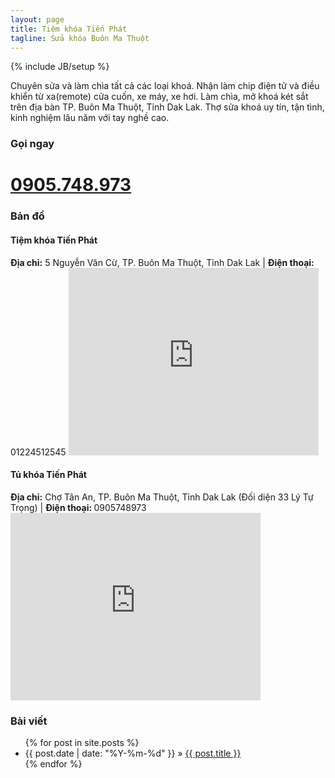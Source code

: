 ```yaml
---
layout: page
title: Tiệm khóa Tiến Phát
tagline: Sửa khóa Buôn Ma Thuột
---
```

{% include JB/setup %}

<!--
- Mở khóa
- Sao chép chìa khóa bằng máy
- Mở khóa nhà, khóa cơ quan, khóa văn phòng
- Điều khiển từ xa xe ô tô, remote xe hơi
- Điều khiển từ xa cửa cuốn
- Mở khóa két sắt
- Bán phôi chìa khóa
- Bán khóa dân dụng
-->

Chuyên sửa và làm chìa tất cả các loại khoá. Nhận làm chip điện tử và điều khiển từ xa(remote) cửa cuốn, xe máy, xe hơi. Làm chìa, mở khoá két sắt trên địa bàn TP. Buôn Ma Thuột, Tỉnh Dak Lak. Thợ sửa khoá uy tín, tận tình, kinh nghiệm lâu năm với tay nghề cao. 

<div class="call-now">
	<h3>Gọi ngay</h3>
	<div class="call-button">
		<a href="tel:(+84)0905748973">
			<h1>0905.748.973</h1> 
		</a>
	</div>
</div>

<h3>Bản đồ</h3>
<div>	
<div class="location">
<h4>Tiệm khóa Tiến Phát</h4>
<strong>Địa chỉ:</strong> 5 Nguyễn Văn Cừ, TP. Buôn Ma Thuột, Tỉnh Dak Lak | <strong>Điện thoại:</strong> 01224512545
<iframe src="https://www.google.com/maps/embed?pb=!1m18!1m12!1m3!1d3892.3182384608685!2d108.06284656893095!3d12.692639994314332!2m3!1f0!2f0!3f0!3m2!1i1024!2i768!4f13.1!3m3!1m2!1s0x3171f7c4374bdd6f%3A0x89961b2411afda4e!2zVGnhu4dtIEtow7NhIFRp4bq_biBQaMOhdA!5e0!3m2!1svi!2s!4v1456590906784" width="400" height="300" frameborder="0" style="border:0" allowfullscreen></iframe>
</div>
<div class="location">
<h4>Tủ khóa Tiến Phát</h4>
<strong>Địa chỉ:</strong> Chợ Tân An, TP. Buôn Ma Thuột, Tỉnh Dak Lak (Đối diện 33 Lý Tự Trọng) | <strong>Điện thoại: </strong> 0905748973
<iframe src="https://www.google.com/maps/embed?pb=!1m18!1m12!1m3!1d3092.9093401095483!2d108.06096142357661!3d12.692360876129124!2m3!1f0!2f0!3f0!3m2!1i1024!2i768!4f13.1!3m3!1m2!1s0x0000000000000000%3A0x696c6da828fd51bd!2zQ2jhu6MgVMOibiBBbg!5e0!3m2!1svi!2s!4v1456590874024" width="400" height="300" frameborder="0" style="border:0" allowfullscreen></iframe>
</div>
</div>

<div>
	<h3>Bài viết</h3>
	<ul class="posts">
		{% for post in site.posts %}
    	<li><span>{{ post.date | date: "%Y-%m-%d" }}</span> &raquo; <a href="{{ BASE_PATH }}{{ post.url }}">{{ post.title }}</a></li>
  		{% endfor %}
  	</ul>
</div>